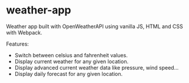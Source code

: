 # weather-app

Weather app built with OpenWeatherAPI using vanilla JS, HTML and CSS with Webpack.

Features:

- Switch between celsius and fahrenheit values.
- Display current weather for any given location.
- Display advanced current weather data like pressure, wind speed...
- Display daily forecast for any given location.
